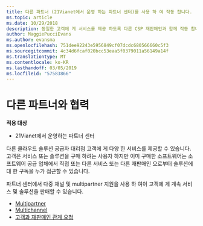 ```yaml
---
title: 다른 파트너 (21Vianet에서 운영 하는 파트너 센터)를 사용 하 여 작동 합니다.
ms.topic: article
ms.date: 10/29/2018
description: 동일한 고객에 게 서비스를 제공 하도록 다른 CSP 재판매인과 함께 작동 합니다.
author: MaggiePucciEvans
ms.author: evansma
ms.openlocfilehash: 751dee92243e5956849cf07dcdc680566660c5f3
ms.sourcegitcommit: 4c34d6fcaf020bcc53eaa5f0379011a56149a14f
ms.translationtype: MT
ms.contentlocale: ko-KR
ms.lasthandoff: 03/05/2019
ms.locfileid: "57583866"
---
```

# <a name="work-with-other-partners"></a>다른 파트너와 협력

**적용 대상**

-   21Vianet에서 운영하는 파트너 센터


다른 클라우드 솔루션 공급자 대리점 고객에 게 다양 한 서비스를 제공할 수 있습니다. 고객은 서비스 또는 솔루션을 구매 하려는 사용자 하지만 이미 구매한 소프트웨어는 소프트웨어 공급 업체에서 직접 또는 다른 서비스 또는 다른 재판매인 으로부터 솔루션에 대 한 구독을 누가 접근할 수 있습니다. 

파트너 센터에서 다중 채널 및 multipartner 지원을 사용 하 여이 고객에 게 계속 서비스 및 솔루션을 판매할 수 있습니다.

-   [Multipartner](multipartner.md)
-   [Multichannel](multichannel.md)
-   [고객과 재판매인 관계 요청](request-a-relationship-with-a-customer.md)
